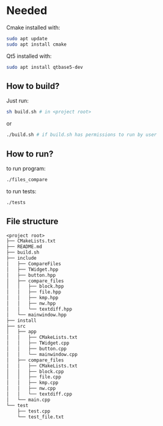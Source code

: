 # Needed

Cmake installed with:

```bash
sudo apt update
sudo apt install cmake
```

Qt5 installed with:

```bash
sudo apt install qtbase5-dev
```

## How to build?

Just run:

```bash
sh build.sh # in <project root>
```

or

```bash
./build.sh # if build.sh has permissions to run by user
```

## How to run?

to run program:

```bash
./files_compare
```

to run tests:

```bash
./tests
```

## File structure

```txt
<project root>
├── CMakeLists.txt
├── README.md
├── build.sh
├── include
│   ├── CompareFiles
│   ├── TWidget.hpp
│   ├── button.hpp
│   ├── compare_files
│   │   ├── block.hpp
│   │   ├── file.hpp
│   │   ├── kmp.hpp
│   │   ├── nw.hpp
│   │   └── textdiff.hpp
│   └── mainwindow.hpp
├── install
├── src
│   ├── app
│   │   ├── CMakeLists.txt
│   │   ├── TWidget.cpp
│   │   ├── button.cpp
│   │   └── mainwindow.cpp
│   ├── compare_files
│   │   ├── CMakeLists.txt
│   │   ├── block.cpp
│   │   ├── file.cpp
│   │   ├── kmp.cpp
│   │   ├── nw.cpp
│   │   └── textdiff.cpp
│   └── main.cpp
└── test
    ├── test.cpp
    └── test_file.txt
```
